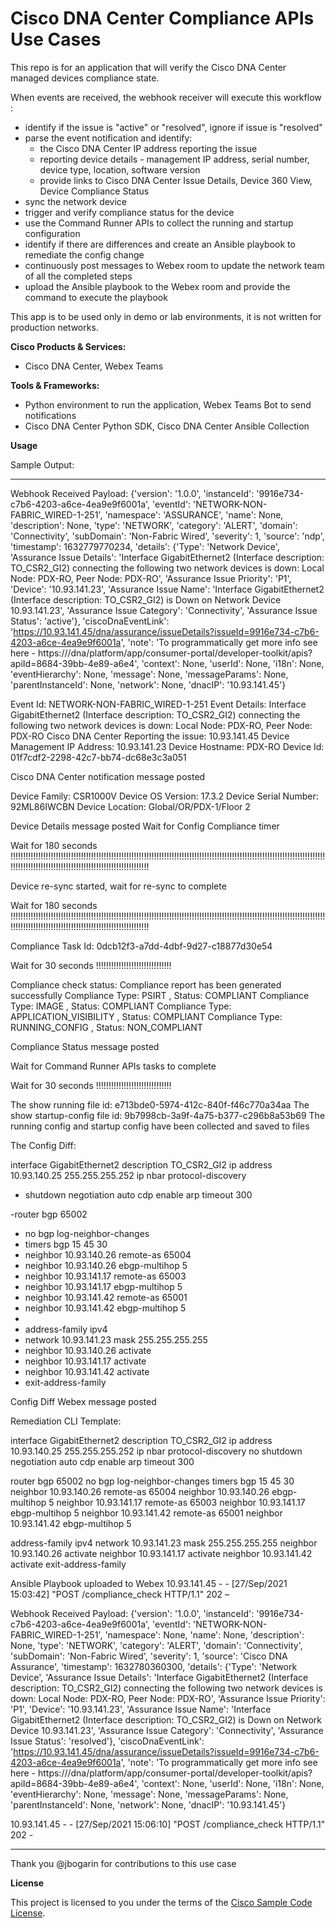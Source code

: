 
# Cisco DNA Center Compliance APIs Use Cases


This repo is for an application that will verify the Cisco DNA Center managed devices compliance state.

When events are received, the webhook receiver will execute this workflow :
- identify if the issue is "active" or "resolved", ignore if issue is "resolved"
- parse the event notification and identify:
    - the Cisco DNA Center IP address reporting the issue
    - reporting device details - management IP address, serial number, device type, location, software version
    - provide links to Cisco DNA Center Issue Details, Device 360 View, Device Compliance Status
- sync the network device
- trigger and verify compliance status for the device
- use the Command Runner APIs to collect the running and startup configuration
- identify if there are differences and create an Ansible playbook to remediate the config change
- continuously post messages to Webex room to update the network team of all the completed steps
- upload the Ansible playbook to the Webex room and provide the command to execute the playbook

This app is to be used only in demo or lab environments, it is not written for production networks.


**Cisco Products & Services:**

- Cisco DNA Center, Webex Teams

**Tools & Frameworks:**

- Python environment to run the application, Webex Teams Bot to send notifications
- Cisco DNA Center Python SDK, Cisco DNA Center Ansible Collection

**Usage**

Sample Output:

-------

Webhook Received
Payload:
{'version': '1.0.0', 'instanceId': '9916e734-c7b6-4203-a6ce-4ea9e9f6001a', 'eventId': 'NETWORK-NON-FABRIC_WIRED-1-251', 'namespace': 'ASSURANCE', 'name': None, 'description': None, 'type': 'NETWORK', 'category': 'ALERT', 'domain': 'Connectivity', 'subDomain': 'Non-Fabric Wired', 'severity': 1, 'source': 'ndp', 'timestamp': 1632779770234, 'details': {'Type': 'Network Device', 'Assurance Issue Details': 'Interface GigabitEthernet2 (Interface description: TO_CSR2_GI2) connecting the following two network devices is down: Local Node: PDX-RO, Peer Node: PDX-RO', 'Assurance Issue Priority': 'P1', 'Device': '10.93.141.23', 'Assurance Issue Name': 'Interface GigabitEthernet2 (Interface description: TO_CSR2_GI2) is Down on Network Device 10.93.141.23', 'Assurance Issue Category': 'Connectivity', 'Assurance Issue Status': 'active'}, 'ciscoDnaEventLink': 'https://10.93.141.45/dna/assurance/issueDetails?issueId=9916e734-c7b6-4203-a6ce-4ea9e9f6001a', 'note': 'To programmatically get more info see here - https://<ip-address>/dna/platform/app/consumer-portal/developer-toolkit/apis?apiId=8684-39bb-4e89-a6e4', 'context': None, 'userId': None, 'i18n': None, 'eventHierarchy': None, 'message': None, 'messageParams': None, 'parentInstanceId': None, 'network': None, 'dnacIP': '10.93.141.45'}


Event Id: NETWORK-NON-FABRIC_WIRED-1-251
Event Details: Interface GigabitEthernet2 (Interface description: TO_CSR2_GI2) connecting the following two network devices is down: Local Node: PDX-RO, Peer Node: PDX-RO
Cisco DNA Center Reporting the issue: 10.93.141.45
Device Management IP Address: 10.93.141.23
Device Hostname: PDX-RO
Device Id: 01f7cdf2-2298-42c7-bb74-dc68e3c3a051

Cisco DNA Center notification message posted

Device Family: CSR1000V
Device OS Version: 17.3.2
Device Serial Number: 92ML86IWCBN
Device Location: Global/OR/PDX-1/Floor 2

Device Details message posted
Wait for Config Compliance timer

Wait for 180 seconds
!!!!!!!!!!!!!!!!!!!!!!!!!!!!!!!!!!!!!!!!!!!!!!!!!!!!!!!!!!!!!!!!!!!!!!!!!!!!!!!!!!!!!!!!!!!!!!!!!!!!!!!!!!!!!!!!!!!!!!!!!!!!!!!!!!!!!!!!!!!!!!!!!!!!!!!!!!!!!!!!!!!!!!!!!!!!!!!!!!!!

Device re-sync started, wait for re-sync to complete

Wait for 180 seconds
!!!!!!!!!!!!!!!!!!!!!!!!!!!!!!!!!!!!!!!!!!!!!!!!!!!!!!!!!!!!!!!!!!!!!!!!!!!!!!!!!!!!!!!!!!!!!!!!!!!!!!!!!!!!!!!!!!!!!!!!!!!!!!!!!!!!!!!!!!!!!!!!!!!!!!!!!!!!!!!!!!!!!!!!!!!!!!!!!!!!

Compliance Task Id: 0dcb12f3-a7dd-4dbf-9d27-c18877d30e54

Wait for 30 seconds
!!!!!!!!!!!!!!!!!!!!!!!!!!!!!!

Compliance check status: Compliance report has been generated successfully
Compliance Type: PSIRT , Status: COMPLIANT
Compliance Type: IMAGE , Status: COMPLIANT
Compliance Type: APPLICATION_VISIBILITY , Status: COMPLIANT
Compliance Type: RUNNING_CONFIG , Status: NON_COMPLIANT

Compliance Status message posted

Wait for Command Runner APIs tasks to complete

Wait for 30 seconds
!!!!!!!!!!!!!!!!!!!!!!!!!!!!!!

The show running file id: e713bde0-5974-412c-840f-f46c770a34aa
The show startup-config file id: 9b7998cb-3a9f-4a75-b377-c296b8a53b69
The running config and startup config have been collected and saved to files


The Config Diff:
 
 interface GigabitEthernet2
  description TO_CSR2_GI2
  ip address 10.93.140.25 255.255.255.252
  ip nbar protocol-discovery
+ shutdown
  negotiation auto
  cdp enable
  arp timeout 300
 
-router bgp 65002
- no bgp log-neighbor-changes
- timers bgp 15 45 30
- neighbor 10.93.140.26 remote-as 65004
- neighbor 10.93.140.26 ebgp-multihop 5
- neighbor 10.93.141.17 remote-as 65003
- neighbor 10.93.141.17 ebgp-multihop 5
- neighbor 10.93.141.42 remote-as 65001
- neighbor 10.93.141.42 ebgp-multihop 5
-
- address-family ipv4
-  network 10.93.141.23 mask 255.255.255.255
-  neighbor 10.93.140.26 activate
-  neighbor 10.93.141.17 activate
-  neighbor 10.93.141.42 activate
- exit-address-family


Config Diff Webex message posted

Remediation CLI Template:
 
 interface GigabitEthernet2
  description TO_CSR2_GI2
  ip address 10.93.140.25 255.255.255.252
  ip nbar protocol-discovery
no shutdown
  negotiation auto
  cdp enable
  arp timeout 300
 
router bgp 65002
 no bgp log-neighbor-changes
 timers bgp 15 45 30
 neighbor 10.93.140.26 remote-as 65004
 neighbor 10.93.140.26 ebgp-multihop 5
 neighbor 10.93.141.17 remote-as 65003
 neighbor 10.93.141.17 ebgp-multihop 5
 neighbor 10.93.141.42 remote-as 65001
 neighbor 10.93.141.42 ebgp-multihop 5
 
 address-family ipv4
  network 10.93.141.23 mask 255.255.255.255
  neighbor 10.93.140.26 activate
  neighbor 10.93.141.17 activate
  neighbor 10.93.141.42 activate
 exit-address-family


Ansible Playbook uploaded to Webex
10.93.141.45 - - [27/Sep/2021 15:03:42] "POST /compliance_check HTTP/1.1" 202 –

Webhook Received
Payload:
{'version': '1.0.0', 'instanceId': '9916e734-c7b6-4203-a6ce-4ea9e9f6001a', 'eventId': 'NETWORK-NON-FABRIC_WIRED-1-251', 'namespace': None, 'name': None, 'description': None, 'type': 'NETWORK', 'category': 'ALERT', 'domain': 'Connectivity', 'subDomain': 'Non-Fabric Wired', 'severity': 1, 'source': 'Cisco DNA Assurance', 'timestamp': 1632780360300, 'details': {'Type': 'Network Device', 'Assurance Issue Details': 'Interface GigabitEthernet2 (Interface description: TO_CSR2_GI2) connecting the following two network devices is down: Local Node: PDX-RO, Peer Node: PDX-RO', 'Assurance Issue Priority': 'P1', 'Device': '10.93.141.23', 'Assurance Issue Name': 'Interface GigabitEthernet2 (Interface description: TO_CSR2_GI2) is Down on Network Device 10.93.141.23', 'Assurance Issue Category': 'Connectivity', 'Assurance Issue Status': 'resolved'}, 'ciscoDnaEventLink': 'https://10.93.141.45/dna/assurance/issueDetails?issueId=9916e734-c7b6-4203-a6ce-4ea9e9f6001a', 'note': 'To programmatically get more info see here - https://<ip-address>/dna/platform/app/consumer-portal/developer-toolkit/apis?apiId=8684-39bb-4e89-a6e4', 'context': None, 'userId': None, 'i18n': None, 'eventHierarchy': None, 'message': None, 'messageParams': None, 'parentInstanceId': None, 'network': None, 'dnacIP': '10.93.141.45'}

10.93.141.45 - - [27/Sep/2021 15:06:10] "POST /compliance_check HTTP/1.1" 202 -


-------

 Thank you @jbogarin for contributions to this use case

**License**

This project is licensed to you under the terms of the [Cisco Sample Code License](./LICENSE).



